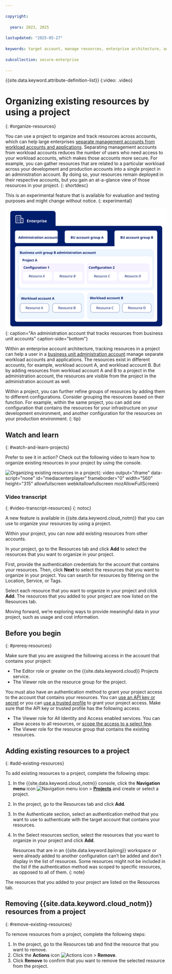 ```yaml
---

copyright:

  years: 2023, 2025

lastupdated: "2025-05-27"

keywords: target account, manage resources, enterprise architecture, administration account, resources, existing resources, organize resources

subcollection: secure-enterprise

---
```


{{site.data.keyword.attribute-definition-list}}
{:video: .video}

# Organizing existing resources by using a project
{: #organize-resources}

You can use a project to organize and track resources across accounts, which can help large enterprises [separate management accounts from workload accounts and applications](/docs/enterprise-account-architecture?topic=enterprise-account-architecture-about#mgmt-workload). Separating management accounts from workload accounts reduces the number of users who need access to your workload accounts, which makes those accounts more secure. For example, you can gather resources that are related to a particular workload across your development and production accounts into a single project in an administration account. By doing so, your resources remain deployed in their respective accounts, but you gain an at-a-glance view of those resources in your project.
{: shortdesc}

This is an experimental feature that is available for evaluation and testing purposes and might change without notice.
{: experimental}

![An enterprise account with an administration account and two business unit account groups A and B. Account group B contains an administration account and two other accounts, workload accounts A and B. The group B administration account includes a project with two configurations that contain resources from workload accounts A and B.](images/manage-resources.svg "An administration account that tracks resources from business unit accounts"){: caption="An administration account that tracks resources from business unit accounts" caption-side="bottom"}

Within an enterprise account architecture, tracking resources in a project can help a user in a [business unit administration account](/docs/enterprise-account-architecture?topic=enterprise-account-architecture-about#bu-admin-account) manage separate workload accounts and applications. The resources exist in different accounts, for example, workload account A, and workload account B. But by adding resources from workload account A and B to a project in the administration account, the resources are visible from the project in the administration account as well.

Within a project, you can further refine groups of resources by adding them to different configurations. Consider grouping the resources based on their function. For example, within the same project, you can add one configuration that contains the resources for your infrastructure on your development environment, and another configuration for the resources on your production environment.
{: tip}

## Watch and learn
{: #watch-and-learn-projects}

Prefer to see it in action? Check out the following video to learn how to organize existing resources in your project by using the console.

![Organizing existing resources in a project](https://www.kaltura.com/p/1773841/sp/177384100/embedIframeJs/uiconf_id/27941801/partner_id/1773841?iframeembed=true&entry_id=1_51s9ohdz){: video output="iframe" data-script="none" id="mediacenterplayer" frameborder="0" width="560" height="315" allowfullscreen webkitallowfullscreen mozAllowFullScreen}

### Video transcript
{: #video-transcript-resources}
{: notoc}

A new feature is available in {{site.data.keyword.cloud_notm}} that you can use to organize your resources by using a project.

Within your project, you can now add existing resources from other accounts.

In your project, go to the Resources tab and click **Add** to select the resources that you want to organize in your project.

First, provide the authentication credentials for the account that contains your resources. Then, click **Next** to select the resources that you want to organize in your project. You can search for resources by filtering on the Location, Service, or Tags.

Select each resource that you want to organize in your project and click **Add**. The resources that you added to your project are now listed on the Resources tab.

Moving forward, we’re exploring ways to provide meaningful data in your project, such as usage and cost information.

## Before you begin
{: #prereq-resources}

Make sure that you are assigned the following access in the account that contains your project:
* The Editor role or greater on the {{site.data.keyword.cloud}} Projects service.
* The Viewer role on the resource group for the project.



You must also have an authentication method to grant your project access to the account that contains your resources. You can [use an API key or secret](/docs/secure-enterprise?topic=secure-enterprise-authorize-project) or you can [use a trusted profile](/docs/secure-enterprise?topic=secure-enterprise-tp-project) to grant your project access. Make sure that the API key or trusted profile has the following access:
* The Viewer role for All Identity and Access enabled services. You can allow access to all resources, or [scope the access to a select few](/docs/secure-enterprise?topic=secure-enterprise-tp-project#serviceid-access-existing-resources).
* The Viewer role for the resource group that contains the existing resources.

## Adding existing resources to a project
{: #add-existing-resources}

To add existing resources to a project, complete the following steps:

1. In the {{site.data.keyword.cloud_notm}} console, click the **Navigation menu** icon ![Navigation menu icon](../icons/icon_hamburger.svg "Menu") > **[Projects](/projects/)** and create or select a project.
1. In the project, go to the Resources tab and click **Add**.
1. In the Authenticate section, select an authentication method that you want to use to authenticate with the target account that contains your resources.
1. In the Select resources section, select the resources that you want to organize in your project and click **Add**.

   Resources that are in an {{site.data.keyword.bplong}} workspace or were already added to another configuration can’t be added and don't display in the list of resources. Some resources might not be included in the list if the authentication method was scoped to specific resources, as opposed to all of them.
   {: note}

The resources that you added to your project are listed on the Resources tab.

## Removing {{site.data.keyword.cloud_notm}} resources from a project
{: #remove-existing-resources}

To remove resources from a project, complete the following steps:

1. In the project, go to the Resources tab and find the resource that you want to remove.
1. Click the **Actions** icon ![Actions icon](../icons//action-menu-icon.svg "Actions") > **Remove**.
1. Click **Remove** to confirm that you want to remove the selected resource from the project.
